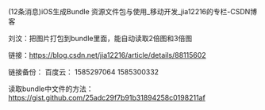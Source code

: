 
(12条消息)iOS生成Bundle 资源文件包与使用_移动开发_jia12216的专栏-CSDN博客


刘汶：把图片打包到bundle里面，能自动读取2倍图和3倍图

链接：https://blog.csdn.net/jia12216/article/details/88115602

链接备份：
百度云：
1585297064
1585300332


读取bundle中文件的方法：
https://gist.github.com/25adc29f7b91b31894258c0198211af